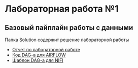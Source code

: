 # Лабораторная работа №1

## Базовый пайплайн работы с данными

Папка Solution содержит решение лабораторной работы
* [Отчет по лабораторной работе](https://github.com/Black-Viking-63/Lab-1/blob/main/solution/DE_%D0%9C%D0%B5%D0%BB%D0%B5%D1%88%D0%B5%D0%BD%D0%BA%D0%BE%D0%98%D0%A1_6233_LW1.pdf)
* [Код DAG-a для AIRFLOW](https://github.com/Black-Viking-63/Lab-1/blob/main/solution/my_dag.py)
* [Шаблон DAG-a для NIFI](https://github.com/Black-Viking-63/Lab-1/blob/main/solution/Lab1_DAG_Nifi.xml)
